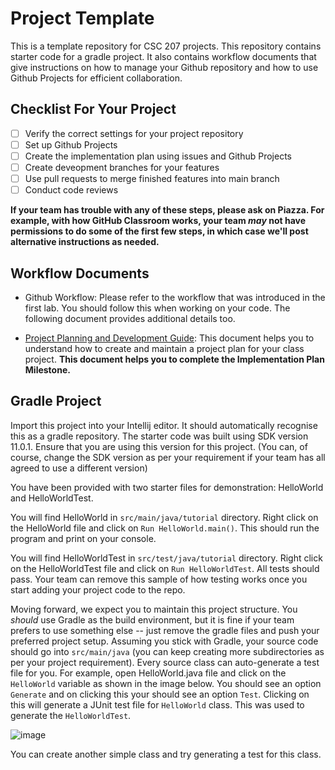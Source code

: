 # Project Template

This is a template repository for CSC 207 projects.
This repository contains starter code for a gradle project.
It also contains workflow documents that give instructions on how to manage your Github repository and how to use Github Projects for efficient collaboration.

## Checklist For Your Project

-   [ ] Verify the correct settings for your project repository
-   [ ] Set up Github Projects
-   [ ] Create the implementation plan using issues and Github Projects
-   [ ] Create deveopment branches for your features
-   [ ] Use pull requests to merge finished features into main branch
-   [ ] Conduct code reviews

**If your team has trouble with any of these steps, please ask on Piazza. For example, with how GitHub Classroom works, your team _may_ not have permissions to do some of the first few steps, in which case we'll post alternative instructions as needed.**

## Workflow Documents

-   Github Workflow: Please refer to the workflow that was introduced in the first lab. You should follow this when working on your code. The following document provides additional details too.

-   [Project Planning and Development Guide](project_plan_dev.md): This document helps you to understand how to create and maintain a project plan for your class project. **This document helps you to complete the Implementation Plan Milestone.**

## Gradle Project

Import this project into your Intellij editor. It should automatically recognise this as a gradle repository.
The starter code was built using SDK version 11.0.1. Ensure that you are using this version for this project. (You can, of course, change the SDK version as per your requirement if your team has all agreed to use a different version)

You have been provided with two starter files for demonstration: HelloWorld and HelloWorldTest.

You will find HelloWorld in `src/main/java/tutorial` directory. Right click on the HelloWorld file and click on `Run HelloWorld.main()`.
This should run the program and print on your console.

You will find HelloWorldTest in `src/test/java/tutorial` directory. Right click on the HelloWorldTest file and click on `Run HelloWorldTest`.
All tests should pass. Your team can remove this sample of how testing works once you start adding your project code to the repo.

Moving forward, we expect you to maintain this project structure. You _should_ use Gradle as the build environment, but it is fine if your team prefers to use something else -- just remove the gradle files and push your preferred project setup. Assuming you stick with Gradle, your source code should go into `src/main/java` (you can keep creating more subdirectories as per your project requirement). Every source class can auto-generate a test file for you. For example, open HelloWorld.java file and click on the `HelloWorld` variable as shown in the image below. You should see an option `Generate` and on clicking this your should see an option `Test`. Clicking on this will generate a JUnit test file for `HelloWorld` class. This was used to generate the `HelloWorldTest`.

![image](https://user-images.githubusercontent.com/5333020/196066655-d3c97bf4-fdbd-46b0-b6ae-aeb8dbcf351d.png)

You can create another simple class and try generating a test for this class.
